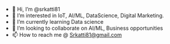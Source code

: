 - 👋 Hi, I’m @srkatti81
- 👀 I’m interested in IoT, AI/ML, DataScience, Digital Marketing.
- 🌱 I’m currently learning Data science 
- 💞️ I’m looking to collaborate on AI/ML, Business opportunities
- 📫 How to reach me @ Srkatti81@gmail.com

<!---
srkatti81/srkatti81 is a ✨ special ✨ repository because its `README.md` (this file) appears on your GitHub profile.
You can click the Preview link to take a look at your changes.
--->
